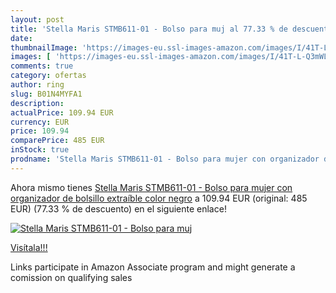 ```yaml
---
layout: post
title: 'Stella Maris STMB611-01 - Bolso para muj al 77.33 % de descuento'
date: 
thumbnailImage: 'https://images-eu.ssl-images-amazon.com/images/I/41T-L-Q3mWL._SL200_.jpg'
images: [ 'https://images-eu.ssl-images-amazon.com/images/I/41T-L-Q3mWL._SL200_.jpg' ]
comments: true
category: ofertas
author: ring
slug: B01N4MYFA1
description:
actualPrice: 109.94 EUR
currency: EUR
price: 109.94
comparePrice: 485 EUR
inStock: true
prodname: 'Stella Maris STMB611-01 - Bolso para mujer con organizador de bolsillo extraíble  color negro'
---
```


Ahora mismo tienes [Stella Maris STMB611-01 - Bolso para mujer con organizador de bolsillo extraíble  color negro](https://www.amazon.es/dp/B01N4MYFA1/?tag=tolees-21) a 109.94 EUR (original: 485 EUR) (77.33 %  de descuento) en el siguiente enlace!

[![Stella Maris STMB611-01 - Bolso para muj](https://images-eu.ssl-images-amazon.com/images/I/41T-L-Q3mWL._SL200_.jpg)](https://www.amazon.es/dp/B01N4MYFA1/?tag=tolees-21)

[Visítala!!!](https://www.amazon.es/dp/B01N4MYFA1/?tag=tolees-21)

Links participate in Amazon Associate program and might generate a comission on qualifying sales

